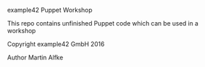 example42 Puppet Workshop

This repo contains unfinished Puppet code which can be used in a workshop

Copyright example42 GmbH 2016

Author Martin Alfke

